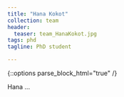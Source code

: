 ```yaml
---
title: "Hana Kokot"
collection: team
header:
  teaser: team_HanaKokot.jpg
tags: phd
tagline: PhD student

---
```


{::options parse_block_html="true" /}

Hana ...
